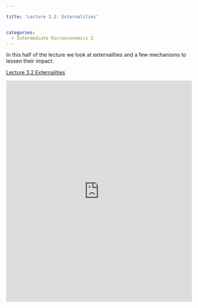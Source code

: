 ```yaml
---

title: 'Lecture 3.2: Externalities'


categories:
  - Intermediate Microeconomics 2
---
```

In this half of the lecture we look at externalities and a few mechanisms to lessen their impact. 



   <a title="View Lecture 3.2 Externalities on Scribd" href="https://www.scribd.com/doc/126645342/Lecture-3-2-Externalities" >Lecture 3.2 Externalities</a>

<iframe src="https://www.scribd.com/embeds/126645342/content?start_page=1&view_mode=scroll" data-auto-height="false" data-aspect-ratio="undefined" scrolling="no" width="100%" height="600" frameborder="0"></iframe>